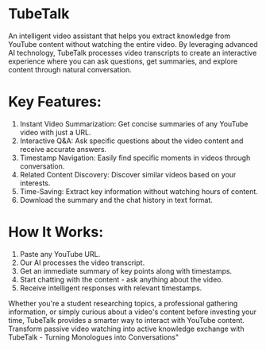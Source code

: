 # TubeTalk
An intelligent video assistant that helps you extract knowledge from YouTube content without watching the entire video. By leveraging advanced AI technology, TubeTalk processes video transcripts to create an interactive experience where you can ask questions, get summaries, and explore content through natural conversation.
# Key Features:

1. Instant Video Summarization: Get concise summaries of any YouTube video with just a URL.
2. Interactive Q&A: Ask specific questions about the video content and receive accurate answers.
3. Timestamp Navigation: Easily find specific moments in videos through conversation.
4. Related Content Discovery: Discover similar videos based on your interests.
5. Time-Saving: Extract key information without watching hours of content.
6. Download the summary and the chat history in text format.

# How It Works:

1. Paste any YouTube URL.
2. Our AI processes the video transcript.
3. Get an immediate summary of key points along with timestamps.
4. Start chatting with the content - ask anything about the video.
5. Receive intelligent responses with relevant timestamps.

Whether you're a student researching topics, a professional gathering information, or simply curious about a video's content before investing your time, TubeTalk provides a smarter way to interact with YouTube content.
Transform passive video watching into active knowledge exchange with TubeTalk - Turning Monologues into Conversations"

